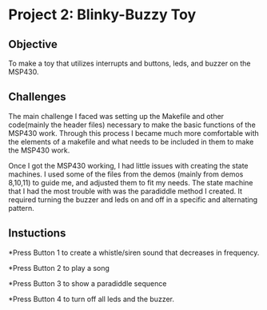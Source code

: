 Project 2: Blinky-Buzzy Toy
=============================

## Objective

To make a toy that utilizes interrupts and buttons, leds, and buzzer on the
MSP430.

## Challenges

The main challenge I faced was setting up the Makefile and other code(mainly
the header files) necessary to make the basic functions of the MSP430 work.
Through this process I became much more comfortable with the elements of a
makefile and what needs to be included in them to make the MSP430 work.

Once I got the MSP430 working, I had little issues with creating the state
machines. I used some of the files from the demos (mainly from demos 8,10,11)
to guide me, and adjusted them to fit my needs. The state machine that I had the most
trouble with was the paradiddle method I created. It required turning the
buzzer and leds on and off in a specific and alternating pattern.

## Instuctions

 *Press Button 1 to create a whistle/siren sound that decreases in frequency.
 
 *Press Button 2 to play a song
 
 *Press Button 3 to show a paradiddle sequence
 
 *Press Button 4 to turn off all leds and the buzzer.
